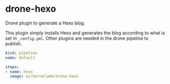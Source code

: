# drone-hexo
Drone plugin to generate a Hexo blog.

This plugin simply installs Hexo and generates the blog according to what is set in `_config.yml`. Other plugins are needed in the drone pipeline to publish.

```yaml
kind: pipeline
name: default

steps:
- name: hexo
  image: airbornelamb/drone-hexo
```

